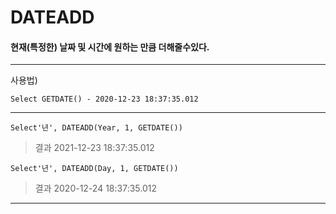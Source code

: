 # DATEADD

#### 현재(특정한) 날짜 및 시간에 원하는 만큼 더해줄수있다.

---
사용법)
```mysql
Select GETDATE() - 2020-12-23 18:37:35.012
```
---

```
Select'년', DATEADD(Year, 1, GETDATE())
```
> 결과 2021-12-23 18:37:35.012

```
Select'년', DATEADD(Day, 1, GETDATE())
```

> 결과 2020-12-24 18:37:35.012

---
